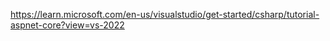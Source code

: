 https://learn.microsoft.com/en-us/visualstudio/get-started/csharp/tutorial-aspnet-core?view=vs-2022
